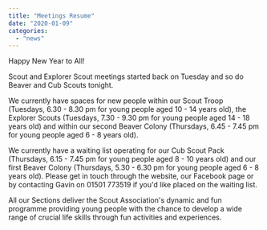 ```yaml
---
title: "Meetings Resume"
date: "2020-01-09"
categories: 
  - "news"
---
```


Happy New Year to All!

Scout and Explorer Scout meetings started back on Tuesday and so do Beaver and Cub Scouts tonight.

We currently have spaces for new people within our Scout Troop (Tuesdays, 6.30 - 8.30 pm for young people aged 10 - 14 years old), the Explorer Scouts (Tuesdays, 7.30 - 9.30 pm for young people aged 14 - 18 years old) and within our second Beaver Colony (Thursdays, 6.45 - 7.45 pm for young people aged 6 - 8 years old).

We currently have a waiting list operating for our Cub Scout Pack (Thursdays, 6.15 - 7.45 pm for young people aged 8 - 10 years old) and our first Beaver Colony (Thursdays, 5.30 - 6.30 pm for young people aged 6 - 8 years old). Please get in touch through the website, our Facebook page or by contacting Gavin on 01501 773519 if you'd like placed on the waiting list.

All our Sections deliver the Scout Association's dynamic and fun programme providing young people with the chance to develop a wide range of crucial life skills through fun activities and experiences.

